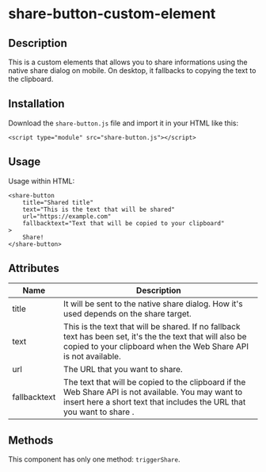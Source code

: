 # share-button-custom-element

## Description
This is a custom elements that allows you to share informations using the
native share dialog on mobile. On desktop, it fallbacks to copying the text
to the clipboard.

## Installation
Download the `share-button.js` file and import it in your HTML like this:
```
<script type="module" src="share-button.js"></script>
```

## Usage
Usage within HTML:
```
<share-button
    title="Shared title"
    text="This is the text that will be shared"
    url="https://example.com"
    fallbacktext="Text that will be copied to your clipboard"
>
    Share!
</share-button>
```

## Attributes
| Name         | Description |
| ------------ | ----------- |
| title        | It will be sent to the native share dialog. How it's used depends on the share target.
| text         | This is the text that will be shared. If no fallback text has been set, it's the the text that will also be copied to your clipboard when the Web Share API is not available.
| url          | The URL that you want to share.
| fallbacktext | The text that will be copied to the clipboard if the Web Share API is not available. You may want to insert here a short text that includes the URL that you want to share .

## Methods

This component has only one method: `triggerShare`.